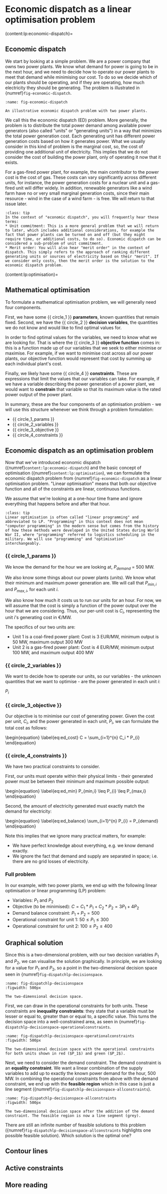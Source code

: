 # Economic dispatch as a linear optimisation problem

(content:lp:economic-dispatch)=
## Economic dispatch

We start by looking at a simple problem. We are a power company that owns two power plants. We know what demand for power is going to be in the next hour, and we need to decide how to operate our power plants to meet that demand while minimising our cost. To do so we decide which of our plants should be operating, and if they are operating, how much electricity they should be generating. The problem is illustrated in {numref}`fig-economic-dispatch`.

```{figure} ../images/economic-dispatch.jpg
:name: fig-economic-dispatch

An illustrative economic dispatch problem with two power plants.
```

We call this the economic dispatch (ED) problem. More generally, the problem is to distribute the total power demand among available power generators (also called "units" or "generating units") in a way that minimizes the total power generation cost. Each generating unit has different power generation costs based on how it generates power. What we usually consider in this kind of problem is the marginal cost, so, the cost of providing one additional unit of electricity. This implies that we do not consider the cost of building the power plant, only of operating it now that it exists.

For a gas-fired power plant, for example, the main contributor to the power cost is the cost of gas. These costs can vary significantly across different units, for instance, the power generation costs for a nuclear unit and a gas-fired unit will differ widely. In addition, renewable generators like a wind farm have no or very small marginal generation costs, since their main resource - wind in the case of a wind farm - is free. We will return to that issue later.

```{admonition} A note on terminology
:class: tip
In the context of "economic dispatch", you will frequently hear these terms:
* Unit commitment: This is a more general problem that we will return to later, which includes additional considerations, for example the fact that power plants can be turned on and off (but they might require time, or additional costs, to do so). Economic dispatch can be considered a sub-problem of unit commitment.
* Merit order: You will also hear "merit order" in the context of dispatch. This simply refers to the approach of ranking different generating units or sources of electricity based on their "merit". If we consider only costs, then the merit order is the solution to the economic dispatch problem.
```

(content:lp:optimisation)=
## Mathematical optimisation

To formulate a mathematical optimisation problem, we will generally need four components.

First, we have some {{ circle_1 }} **parameters**, known quantities that remain fixed. Second, we have the {{ circle_2 }} **decision variables**, the quantities we do not know and would like to find optimal values for.

In order to find optimal values for the variables, we need to know what we are looking for. That is where the {{ circle_3 }} **objective function** comes in: this is a function made up of our variables that we seek to either minimise or maximise. For example, if we want to minimise cost across all our power plants, our objective function would represent that cost by summing up each individual plant's cost.

Finally, we likely have some {{ circle_4 }} **constraints**. These are expressions that limit the values that our variables can take. For example, if we have a variable describing the power generation of a power plant, we would want to **constrain** that variable so that its maximum value is the rated power output of the power plant.

In summary, these are the four components of an optimisation problem - we will use this structure whenever we think through a problem formulation:

* {{ circle_1_params }}
* {{ circle_2_variables }}
* {{ circle_3_objective }}
* {{ circle_4_constraints }}

## Economic dispatch as an optimisation problem

Now that we've introduced economic dispatch ({numref}`content:lp:economic-dispatch`) and the basic concept of optimisation ({numref}`content:lp:optimisation`), we can formulate the economic dispatch problem from {numref}`fig-economic-dispatch` as a linear optimisation problem. "Linear optimisation" means that both our objective function and all of the constraints are linear, continuous functions.

We assume that we're looking at a one-hour time frame and ignore everything that happens before and after that hour.

```{admonition} "Programming"
:class: tip
Linear optimisation is often called "linear programming" and abbreviated to LP. "Programming" in this context does not mean "computer programming" in the modern sense but comes from the history of how these methods were developed in the United States during World War II, where "programming" referred to logistics scheduling in the military. We will use "programming" and "optimisation" interchangeably.
```

### {{ circle_1_params }}

We know the demand for the hour we are looking at, $P_{demand}$ = 500 MW.

We also know some things about our power plants (units). We know what their minimum and maximum power generation are. We will call that $P_{min,i}$ and $P_{max,i}$, for each unit $i$.

We also know how much it costs us to run our units for an hour. For now, we will assume that the cost is simply a function of the power output over the hour that we are considering. Thus, our per-unit cost is $C_i$, representing the unit $i$'s generating cost in €/MW.

The specifics of our two units are:

* Unit 1 is a coal-fired power plant: Cost is 3 EUR/MW, minimum output is 50 MW, maximum output 300 MW
* Unit 2 is a gas-fired power plant: Cost is 4 EUR/MW, minimum output 100 MW, and maximum output 400 MW

### {{ circle_2_variables }}

We want to decide how to operate our units, so our variables - the unknown quantities that we want to optimise - are the power generated in each unit $i$:

$P_i$

### {{ circle_3_objective }}

Our objective is to minimise our cost of generating power. Given the cost per unit, $C_i$, and the power generated in each unit, $P_i$, we can formulate the total cost as follows:

\begin{equation}
\label{eq:ed_cost}
C = \sum_{i=1}^{n} C_i * P_{i}
\end{equation}

### {{ circle_4_constraints }}

We have two practical constraints to consider.

First, our units must operate within their physical limits - their generated power must be between their minimum and maximum possible output:

\begin{equation}
\label{eq:ed_min}
P_{min,i} \leq P_{i} \leq P_{max,i}
\end{equation}

Second, the amount of electricity generated must exactly match the demand for electricity:

\begin{equation}
\label{eq:ed_balance}
\sum_{i=1}^{n} P_{i} = P_{demand}
\end{equation}

Note this implies that we ignore many practical matters, for example:

* We have perfect knowledge about everything, e.g. we know demand exactly.
* We ignore the fact that demand and supply are separated in space; i.e. there are no grid losses of electricity.

### Full problem

In our example, with two power plants, we end up with the following linear optimisation or linear programming (LP) problem:

* Variables: $P_1$ and $P_2$
* Objective (to be minimised): $C = C_1 * P_1 + C_2 * P_2 = 3P_1 + 4P_2$
* Demand balance constraint: $P_1 + P_2 = 500$
* Operational constraint for unit 1: $50 \leq P_1 \leq 300$
* Operational constraint for unit 2: $100 \leq P_2 \leq 400$

## Graphical solution

Since this is a two-dimensional problem, with our two decision variables $P_1$ and $P_2$, we can visualise the solution graphically. In principle, we are looking for a value for $P_1$ and $P_2$, so a point in the two-dimensional decision space seen in {numref}`fig-dispatchlp-decisionspace`.

```{figure} ../images-built/fig_dispatchlp_decisionspace.jpg
:name: fig-dispatchlp-decisionspace
:figwidth: 500px

The two-dimensional decision space.
```

First, we can draw in the operational constraints for both units. These constraints are **inequality constraints**: they state that a variable must be lesser or equal to, greater than or equal to, a specific value. This turns the decision space into a well-constrained area, as seen in {numref}`fig-dispatchlp-decisionspace-operationalconstraints`.

```{figure} ../images-built/fig_dispatchlp_decisionspace_operationalconstraints.jpg
:name: fig-dispatchlp-decisionspace-operationalconstraints
:figwidth: 500px

The two-dimensional decision space with the operational constraints for both units shown in red ($P_1$) and green ($P_2$).
```

Next, we need to consider the demand constraint. The demand constraint is an **equality constraint**. We want a linear combination of the supply variables to add up to exactly the known power demand for the hour, 500 MW. In combining the operational constraints from above with the demand constraint, we end up with the **feasible region** which in this case is just a line segment ({numref}`fig-dispatchlp-decisionspace-allconstraints`).

```{figure} ../images-built/fig_dispatchlp_decisionspace_allconstraints.jpg
:name: fig-dispatchlp-decisionspace-allconstraints
:figwidth: 500px

The two-dimensional decision space after the addition of the demand constraint. The feasible region is now a line segment (grey).
```

There are still an infinite number of feasible solutions to this problem ({numref}`fig-dispatchlp-decisionspace-allconstraints` highlights one possible feasible solution). Which solution is the optimal one?

## Contour lines

## Active constraints

## More reading
